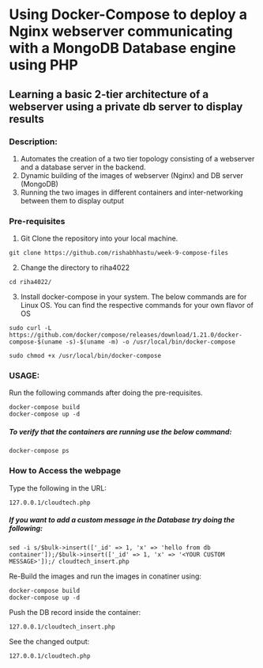 # Using Docker-Compose to deploy a Nginx webserver communicating with a MongoDB Database engine using PHP
## Learning a basic 2-tier architecture of a webserver using a private db server to display results

### Description:

1. Automates the creation of a two tier topology consisting of a webserver and a database server in the backend.
2. Dynamic building of the images of webserver (Nginx) and DB server (MongoDB) 
3. Running the two images in different containers and inter-networking between them to display output


### Pre-requisites
1. Git Clone the repository into your local machine. 
```
git clone https://github.com/rishabhhastu/week-9-compose-files
```

2. Change the directory to riha4022
```
cd riha4022/
```

3. Install docker-compose in your system. The below commands are for Linux OS. You can find the respective commands for your own flavor of OS
```
sudo curl -L https://github.com/docker/compose/releases/download/1.21.0/docker-compose-$(uname -s)-$(uname -m) -o /usr/local/bin/docker-compose

sudo chmod +x /usr/local/bin/docker-compose
```

### USAGE:
Run the following commands after doing the pre-requisites.
```
docker-compose build
docker-compose up -d
```

##### To verify that the containers are running use the below command:
```
docker-compose ps
```

### How to Access the webpage
Type the following in the URL:
```
127.0.0.1/cloudtech.php 
```

##### If you want to add a custom message in the Database try doing the following:
```
sed -i s/$bulk->insert(['_id' => 1, 'x' => 'hello from db container']);/$bulk->insert(['_id' => 1, 'x' => '<YOUR CUSTOM MESSAGE>']);/ cloudtech_insert.php
```

Re-Build the images and run the images in conatiner using:  
```
docker-compose build
docker-compose up -d
```

Push the DB record inside the container:
```
127.0.0.1/cloudtech_insert.php 
```

See the changed output:
```
127.0.0.1/cloudtech.php 
```
